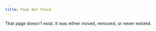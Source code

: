 ```yaml
---
title: Page Not Found
---
```

That page doesn't exist. It was either moved, removed, or never existed.

